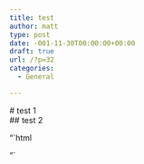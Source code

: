 ```yaml
---
title: test
author: matt
type: post
date: -001-11-30T00:00:00+00:00
draft: true
url: /?p=32
categories:
  - General

---
```

<link rel="stylesheet" href="http://sandbox.hackinghistory.ca/Tools/reveal.js/css/reveal.css" />

<link rel="stylesheet" href="http://sandbox.hackinghistory.ca/Tools/reveal.js/css/theme/solarized.css" />

\# test 1  
\## test 2 

&#8220;\`html  
  
&#8220;\`